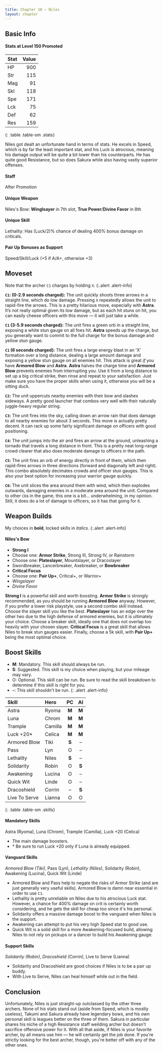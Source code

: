 ```yaml
---
title: Chapter 18 — Niles
layout: chapter
---
```


## Basic Info

#### Stats at Level 150 Promoted

| Stat | Value |
| :--- | ----: |
| HP   |   900 |
| Str  |   115 |
| Mag  |    91 |
| Skl  |   118 |
| Spe  |   171 |
| Lck  |    75 |
| Def  |    62 |
| Res  |   159 |
{: .table .table-sm .stats}

Niles got dealt an unfortunate hand in terms of stats. He excels in Speed, which is by far the least important stat, and his Luck is atrocious, meaning his damage output will be quite a bit lower than his counterparts. He has quite good Resistance, but so does Sakura while also having vastly superior offenses.

#### Staff

After Promotion

#### Unique Weapon

Niles's Bow: **Winglsayer** in 7th slot, **True Power**/**Divine Favor** in 8th

#### Unique Skill

Lethality: Has (Luck/2)% chance of dealing 400% bonus damage on criticals.

#### Pair Up Bonuses as Support

Speed/Skill/Luck (+5 if A/A+, otherwise +3)

## Moveset

Note that the archer `C1` charges by holding `X`.
{:.alert .alert-info}

**`C1`: (0-2.9 seconds charged):** The unit quickly shoots three arrows in a straight line, which do low damage. Pressing `X` repeatedly allows the unit to rapid-fire the arrows. This is a pretty hilarious move, especially with **Astra**. It’s not really optimal given its low damage, but as each hit stuns on hit, you can easily cheese officers with this move — it will just take a while.

**`C1` (3-5.9 seconds charged):** The unit fires a green orb in a straight line, exposing a white stun gauge on all foes hit. **Astra** speeds up the charge, but you generally want to commit to the full charge for the bonus damage and yellow stun gauge.

**`C1` (6 seconds charged):** The unit fires a large energy blast in an 'X' formation over a long distance, dealing a large amount damage and exposing a yellow stun gauge on all enemies hit. This attack is great _if_ you have **Armored Blow** and **Astra**. **Astra** halves the charge time and **Armored Blow** prevents enemies from interrupting you. Use it from a long distance to set up a big critical strike, then rinse and repeat to your satisfaction. Just make sure you have the proper skills when using it, otherwise you will be a sitting duck.

**`C2`:** The unit uppercuts nearby enemies with their bow and slashes sideways. A pretty good launcher that combos very well with their naturally juggle-heavy regular string.

**`C3`:** The unit fires into the sky, calling down an arrow rain that does damage to all nearby enemies for about 3 seconds. This move is actually pretty decent. It can rack up some fairly significant damage on officers with good positioning.

**`C4`:** The unit jumps into the air and fires an arrow at the ground, unleashing a tornado that travels a long distance in front. This is a pretty neat long-range crowd clearer that also does moderate damage to officers in the path.

**`C5`:** The unit fires an orb of energy directly in front of them, which then rapid-fires arrows in three directions (forward and diagonally left and right). This combo absolutely decimates crowds and officer stun gauges. This is also your best option for increasing your warrior gauge quickly.

**`C6`:** The unit slices the area around them with wind, which then explodes outwards, damaging enemies in a moderate area around the unit. Compared to other `C6`s in the game, this one is a bit… underwhelming, in my opinion. Still, it does do a lot of damage to officers, so it has that going for it.

## Weapon Builds

My choices in **bold**, locked skills in _italics_.
{:.alert .alert-info}

#### Niles's Bow

- **Strong I**
- Choose one: **Armor Strike**, Strong III, Strong IV, or Rainstorm
- Choose one: **Plateslayer**, Mountslayer, or Dracoslayer
- Swordbreaker, Lancerbreaker, Axebreaker, or **Bowbreaker**
- **Critical Focus**
- Choose one: **Pair Up+**, Critical+, or Warrior+
- _Wingslayer_
- _Divine Favor_

**Strong I** is a powerful skill and worth boosting. **Armor Strike** is strongly recommended, as you should be running **Armored Blow** anyway. However, if you prefer a lower risk playstyle, use a second combo skill instead. Choose the slayer skill you like the best. **Plateslayer** has an edge over the other two due to the high defense of armored enemies, but it is ultimately your choice. Choose a breaker skill, ideally one that does not overlap too heavily with your chosen slayer. **Critical Focus** is a great skill that allows Niles to break stun gauges easier. Finally, choose a 5k skill, with **Pair Up+** being the most optimal choice.

## Boost Skills

- **M**: Mandatory. This skill should always be run.
- **S**: Suggested. This skill is my choice when playing, but your mileage may vary.
- O: Optional. This skill can be run. Be sure to read the skill breakdown to determine if this skill is right for you.
- –: This skill shouldn't be run.
{: .alert .alert-info}

| Skill          | Hero        |  PC   |  AI   |
| :------------- | :---------- | :---: | :---: |
| Astra          | Ryoma       | **M** | **M** |
| Luna           | Chrom       | **M** | **M** |
| Trample        | Camilla     | **M** | **M** |
| Luck +20\*     | Celica      | **M** | **M** |
| Armored Blow   | Tiki        | **S** |   –   |
| Pass           | Lyn         |   O   |   –   |
| Lethality      | Niles       | **S** |   –   |
| Solidarity     | Robin       |   O   | **S** |
| Awakening      | Lucina      |   O   |   –   |
| Quick Wit      | Linde       |   O   |   –   |
| Dracoshield    | Corrin      |   –   | **S** |
| Live To Serve  | Lianna      |   O   |   O   |
{: .table .table-sm .skills}

#### Mandatory Skills

Astra (Ryoma), Luna (Chrom), Trample (Camilla), Luck +20 (Celica)

- The main damage boosters.
- \* Be sure to run Luck +20 only if Luna is already equipped.

#### Vanguard Skills

_Armored Blow (Tiki)_, Pass (Lyn), _Lethality (Niles)_, Solidarity (Robin), Awakening (Lucina), Quick Wit (Linde)

- Armored Blow and Pass help to negate the risks of Armor Strike (and are just generally very useful skills). Armored Blow is damn near essential in order to use `C1`.
- Lethality is pretty unreliable on Niles due to his atrocious Luck stat. However, a chance for 400% damage on crit is certainly worth considering, and he gets the skill for cheap too since it's his personal.
- Solidarity offers a massive damage boost to the vanguard when Niles is the support.
- Awakening can attempt to put his very high Speed stat to good use.
- Quick Wit is a solid skill for a more Awakening-focused build, allowing Niles to not rely on pickups or a dancer to build his Awakening gauge.


#### Support Skills

_Solidarity (Robin)_, _Dracoshield (Corrin)_, Live to Serve (Lianna)

- Solidarity and Dracoshield are good choices if Niles is to be a pair up buddy.
- With Live to Serve, Niles can heal himself while out in the field.

## Conclusion

Unfortunately, Niles is just straight-up outclassed by the other three archers. None of his stats stand out (aside from Speed, which is mostly useless), Takumi and Sakura already have legendary bows, and his own personal skill is leagues better on the three of them. Sakura in particular shares his niche of a high Resistance staff weilding archer but doesn't sacrifice offensive power for it. With all that aside, if Niles is your favorite archer, by all means use him — he will certainly get the job done. If you're strictly looking for the best archer, though, you're better off with any of the other ones.
